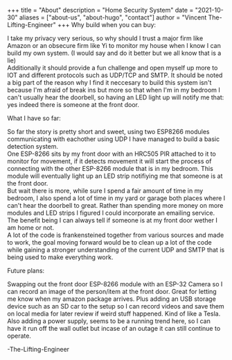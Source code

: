 +++
title = "About"
description = "Home Security System"
date = "2021-10-30"
aliases = ["about-us", "about-hugo", "contact"]
author = "Vincent The-Lifting-Engineer"
+++
Why build when you can buy:  
  
I take my privacy very serious, so why should I trust a major firm like Amazon or an obsecure firm like Yi to monitor my house when I know I can build my own system. (I would say and do it better but we all know that is a lie)  
Additionally it should provide a fun challenge and open myself up more to IOT and different protocols such as UDP/TCP and SMTP. It should be noted a big part of the reason why I find it neccesary to build this system isn't because I'm afraid of break ins but more so that when I'm in my bedroom I can't usually hear the doorbell, so having an LED light up will notify me that: yes indeed there is someone at the front door.

What I have so far:  
  
So far the story is pretty short and sweet, using two ESP8266 modules communicating with eachother using UDP I have managed to build a basic detection system.  
One ESP-8266 sits by my front door with an HRC505 PIR attached to it to monitor for movement, if it detects movement it will start the process of connecting with the other ESP-8266 module that is in my bedroom. This module will eventually light up an LED strip notifiying me that someone is at the front door.  
But wait there is more, while sure I spend a fair amount of time in my bedroom, I also spend a lot of time in my yard or garage both places where I can't hear the doorbell to great. Rather than spending more money on more modules and LED strips I figured I could incorporate an emailing service. The benefit being I can always tell if someone is at my front door wether I am home or not.  
A lot of the code is frankensteined together from various sources and made to work, the goal moving forward would be to clean up a lot of the code while gaining a stronger understanding of the current UDP and SMTP that is being used to make everything work.

Future plans:  
  
Swapping out the front door ESP-8266 module with an ESP-32 Camera so I can record an image of the person/item at the front door. Great for letting me know when my amazon package arrives. Plus adding an USB storage device such as an SD car to the setup so I can record videos and save them on local media for later review if weird stuff happened. Kind of like a Tesla. 
Also adding a power supply, seems to be a running trend here, so I can have it run off the wall outlet but incase of an outage it can still continue to operate. 

-The-Lifting-Engineer
